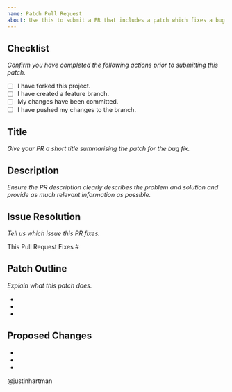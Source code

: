 ```yaml
---
name: Patch Pull Request
about: Use this to submit a PR that includes a patch which fixes a bug.
---
```


## Checklist

_Confirm you have completed the following actions prior to submitting this patch._

 - [ ] I have forked this project.
 - [ ] I have created a feature branch.
 - [ ] My changes have been committed.
 - [ ] I have pushed my changes to the branch.

## Title

_Give your PR a short title summarising the patch for the bug fix._

## Description

_Ensure the PR description clearly describes the problem and solution and provide as much relevant information as possible._

## Issue Resolution

_Tell us which issue this PR fixes._

This Pull Request Fixes #

## Patch Outline

_Explain what this patch does._

 - 
 - 
 - 

## Proposed Changes

 - 
 - 
 - 

@justinhartman
